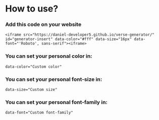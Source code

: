 # How to use?
### Add this code on your website
`<iframe src="https://daniel-developer5.github.io/verse-generator/" id="generator-insert" data-color="#fff" data-size="16px" data-font="'Roboto', sans-serif"><iframe>`
### You can set your personal color in:
`data-color="Custom color"`
### You can set your personal font-size in:
`data-size="Custom size"`
### You can set your personal font-family in:
`data-font="Custom font-family"`
